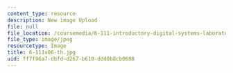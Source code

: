 ```yaml
---
content_type: resource
description: New image Upload
file: null
file_location: /coursemedia/6-111-introductory-digital-systems-laboratory-spring-2006/ff7f96a7dbfdd267b610ddd0b8cb0688_6-111s06-th.jpg
file_type: image/jpeg
resourcetype: Image
title: 6-111s06-th.jpg
uid: ff7f96a7-dbfd-d267-b610-ddd0b8cb0688
---
```

